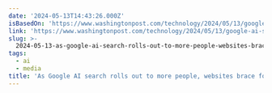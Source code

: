 ```yaml
---
date: '2024-05-13T14:43:26.000Z'
isBasedOn: 'https://www.washingtonpost.com/technology/2024/05/13/google-ai-search-io-sge/'
link: 'https://www.washingtonpost.com/technology/2024/05/13/google-ai-search-io-sge/'
slug: >-
  2024-05-13-as-google-ai-search-rolls-out-to-more-people-websites-brace-for-carnage
tags:
  - ai
  - media
title: 'As Google AI search rolls out to more people, websites brace for carnage - '
---
```

 
